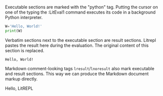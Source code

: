 Executable sections are marked with the "python" tag. Putting the cursor on one
of the typing the :LitEval1 command executes its code in a background Python
interpreter.

``` python
W='Hello, World!'
print(W)
```

Verbatim sections next to the executable section are result sections. Litrepl
pastes the result here during the evaluation. The original content of this
section is replaced.

``` result
Hello, World!
```

Markdown comment-looking tags `lresult`/`lnoresult` also mark executable and
result sections. This way we can produce the Markdown document markup directly.

<!--
``` python
print("Hello, LitREPL")
```
-->

<!--result-->
Hello, LitREPL
<!--noresult-->

